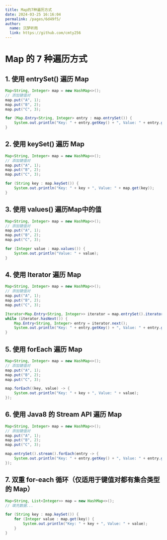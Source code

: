 ```yaml
---
title: Map的7种遍历方式
date: 2024-03-25 16:16:04
permalink: /pages/6d49f5/
author: 
  name: 沉梦听雨
  link: https://github.com/cmty256
---
```

# Map 的 7 种遍历方式

## 1. 使用 entrySet() 遍历 Map

```java
Map<String, Integer> map = new HashMap<>();
// 添加键值对
map.put("A", 1);
map.put("B", 2);
map.put("C", 3);

for (Map.Entry<String, Integer> entry : map.entrySet()) {
    System.out.println("Key: " + entry.getKey() + ", Value: " + entry.getValue());
}
```



## 2. 使用 keySet() 遍历 Map

```java
Map<String, Integer> map = new HashMap<>();
// 添加键值对
map.put("A", 1);
map.put("B", 2);
map.put("C", 3);

for (String key : map.keySet()) {
    System.out.println("Key: " + key + ", Value: " + map.get(key));
}
```



## 3. 使用 values() 遍历Map中的值

```java
Map<String, Integer> map = new HashMap<>();
// 添加键值对
map.put("A", 1);
map.put("B", 2);
map.put("C", 3);

for (Integer value : map.values()) {
    System.out.println("Value: " + value);
}
```



## 4. 使用 Iterator 遍历 Map

```java
Map<String, Integer> map = new HashMap<>();
// 添加键值对
map.put("A", 1);
map.put("B", 2);
map.put("C", 3);

Iterator<Map.Entry<String, Integer>> iterator = map.entrySet().iterator();
while (iterator.hasNext()) {
    Map.Entry<String, Integer> entry = iterator.next();
    System.out.println("Key: " + entry.getKey() + ", Value: " + entry.getValue());
}
```



## 5. 使用 forEach 遍历 Map

```java
Map<String, Integer> map = new HashMap<>();
// 添加键值对
map.put("A", 1);
map.put("B", 2);
map.put("C", 3);

map.forEach((key, value) -> {
    System.out.println("Key: " + key + ", Value: " + value);
});
```



## 6. 使用 Java8 的 Stream API 遍历 Map

```java
Map<String, Integer> map = new HashMap<>();
// 添加键值对
map.put("A", 1);
map.put("B", 2);
map.put("C", 3);

map.entrySet().stream().forEach(entry -> {
    System.out.println("Key: " + entry.getKey() + ", Value: " + entry.getValue());
});
```



## 7. 双重 for-each 循环（仅适用于键值对都有集合类型的 Map）

```java
Map<String, List<Integer>> map = new HashMap<>();
// 填充数据...

for (String key : map.keySet()) {
    for (Integer value : map.get(key)) {
        System.out.println("Key: " + key + ", Value: " + value);
    }
}
```


